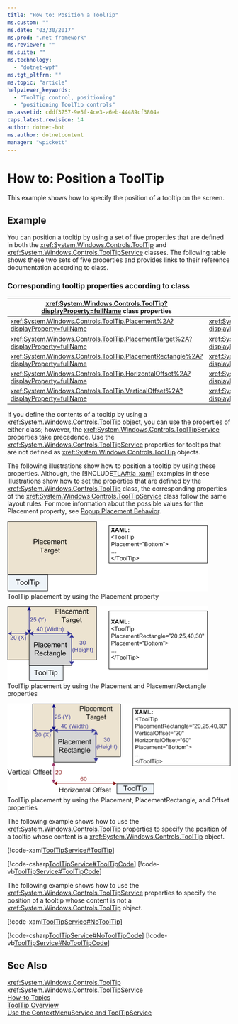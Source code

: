 ```yaml
---
title: "How to: Position a ToolTip"
ms.custom: ""
ms.date: "03/30/2017"
ms.prod: ".net-framework"
ms.reviewer: ""
ms.suite: ""
ms.technology: 
  - "dotnet-wpf"
ms.tgt_pltfrm: ""
ms.topic: "article"
helpviewer_keywords: 
  - "ToolTip control, positioning"
  - "positioning ToolTip controls"
ms.assetid: cddf3757-9e5f-4ce3-a6eb-44489cf3804a
caps.latest.revision: 14
author: dotnet-bot
ms.author: dotnetcontent
manager: "wpickett"
---
```

# How to: Position a ToolTip
This example shows how to specify the position of a tooltip on the screen.  
  
## Example  
 You can position a tooltip by using a set of five properties that are defined in both the <xref:System.Windows.Controls.ToolTip> and <xref:System.Windows.Controls.ToolTipService> classes. The following table shows these two sets of five properties and provides links to their reference documentation according to class.  
  
### Corresponding tooltip properties according to class  
  
|<xref:System.Windows.Controls.ToolTip?displayProperty=fullName> class properties|<xref:System.Windows.Controls.ToolTipService?displayProperty=fullName> class properties|  
|--------------------------------------------------------------------------------------------------------------------------------------------------------------|---------------------------------------------------------------------------------------------------------------------------------------------------------------------|  
|<xref:System.Windows.Controls.ToolTip.Placement%2A?displayProperty=fullName>|<xref:System.Windows.Controls.ToolTipService.Placement%2A?displayProperty=fullName>|  
|<xref:System.Windows.Controls.ToolTip.PlacementTarget%2A?displayProperty=fullName>|<xref:System.Windows.Controls.ToolTipService.PlacementTarget%2A?displayProperty=fullName>|  
|<xref:System.Windows.Controls.ToolTip.PlacementRectangle%2A?displayProperty=fullName>|<xref:System.Windows.Controls.ToolTipService.PlacementRectangle%2A?displayProperty=fullName>|  
|<xref:System.Windows.Controls.ToolTip.HorizontalOffset%2A?displayProperty=fullName>|<xref:System.Windows.Controls.ToolTipService.HorizontalOffset%2A?displayProperty=fullName>|  
|<xref:System.Windows.Controls.ToolTip.VerticalOffset%2A?displayProperty=fullName>|<xref:System.Windows.Controls.ToolTipService.VerticalOffset%2A?displayProperty=fullName>|  
  
 If you define the contents of a tooltip by using a <xref:System.Windows.Controls.ToolTip> object, you can use the properties of either class; however, the <xref:System.Windows.Controls.ToolTipService> properties take precedence. Use the <xref:System.Windows.Controls.ToolTipService> properties for tooltips that are not defined as <xref:System.Windows.Controls.ToolTip> objects.  
  
 The following illustrations show how to position a tooltip by using these properties. Although, the [!INCLUDE[TLA#tla_xaml](../../../../includes/tlasharptla-xaml-md.md)] examples in these illustrations show how to set the properties that are defined by the <xref:System.Windows.Controls.ToolTip> class, the corresponding properties of the <xref:System.Windows.Controls.ToolTipService> class follow the same layout rules. For more information about the possible values for the Placement property, see [Popup Placement Behavior](../../../../docs/framework/wpf/controls/popup-placement-behavior.md).  
  
 ![ToolTip placement](../../../../docs/framework/wpf/controls/media/tooltipplacement.png "ToolTipPlacement")  
ToolTip placement by using the Placement property  
  
 ![Placing a ToolTip by using a placement rectangle](../../../../docs/framework/wpf/controls/media/tooltipplacementrectangle.png "ToolTipPlacementRectangle")  
ToolTip placement by using the Placement and PlacementRectangle properties  
  
 ![ToolTip placement diagram](../../../../docs/framework/wpf/controls/media/tooltipplacementprhv.png "ToolTipPlacementPRHV")  
ToolTip placement by using the Placement, PlacementRectangle, and Offset properties  
  
 The following example shows how to use the <xref:System.Windows.Controls.ToolTip> properties to specify the position of a tooltip whose content is a <xref:System.Windows.Controls.ToolTip> object.  
  
 [!code-xaml[ToolTipService#ToolTip](../../../../samples/snippets/csharp/VS_Snippets_Wpf/ToolTipService/CSharp/Pane1.xaml#tooltip)]  
  
 [!code-csharp[ToolTipService#ToolTipCode](../../../../samples/snippets/csharp/VS_Snippets_Wpf/ToolTipService/CSharp/Pane1.xaml.cs#tooltipcode)]
 [!code-vb[ToolTipService#ToolTipCode](../../../../samples/snippets/visualbasic/VS_Snippets_Wpf/ToolTipService/visualbasic/pane1.xaml.vb#tooltipcode)]  
  
 The following example shows how to use the <xref:System.Windows.Controls.ToolTipService> properties to specify the position of a tooltip whose content is not a <xref:System.Windows.Controls.ToolTip> object.  
  
 [!code-xaml[ToolTipService#NoToolTip](../../../../samples/snippets/csharp/VS_Snippets_Wpf/ToolTipService/CSharp/Pane1.xaml#notooltip)]  
  
 [!code-csharp[ToolTipService#NoToolTipCode](../../../../samples/snippets/csharp/VS_Snippets_Wpf/ToolTipService/CSharp/Pane1.xaml.cs#notooltipcode)]
 [!code-vb[ToolTipService#NoToolTipCode](../../../../samples/snippets/visualbasic/VS_Snippets_Wpf/ToolTipService/visualbasic/pane1.xaml.vb#notooltipcode)]  
  
## See Also  
 <xref:System.Windows.Controls.ToolTip>   
 <xref:System.Windows.Controls.ToolTipService>   
 [How-to Topics](../../../../docs/framework/wpf/controls/tooltip-how-to-topics.md)   
 [ToolTip Overview](../../../../docs/framework/wpf/controls/tooltip-overview.md)   
 [Use the ContextMenuService and ToolTipService](http://msdn.microsoft.com/en-us/809b0e9c-d612-4cda-b8af-1a698c68f4d1)
